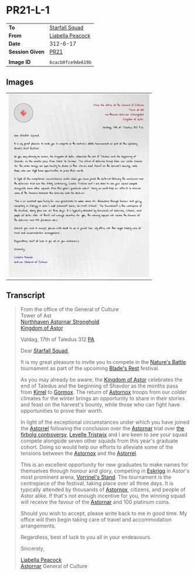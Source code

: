 # PR21-L-1

|||
| --- | --- |
| **To** | [Starfall Squad](../organisations/astorrel/squads/starfall-squad.md) | letter.1
| **From** | [Liabella Peacock](../characters/liabella-peacock.md) |
| **Date** | 312-6-17 |
| **Session Given** | [PR21](../sessions/PR21.md) |
|||
| **Image ID** | `6cacb0fce9de619b` |

## Images

||
|:---:|
| <img src="https://raw.githubusercontent.com/jesskelsall/astarus-images/main/letters/6cacb0fce9de619b.jpg" height="500" /> |

## Transcript

> From the office of the General of Culture  
> Tower of Ast  
> [Northhaven Astornar Stronghold](../places/strongholds/northhaven-astornar-stronghold.md)  
> [Kingdom of Astor](../civilisations/kingdom-of-astor/kingdom-of-astor.md)
>
> Valdag, 17th of Taledus 312 [PA](../history/calendars/astorian-calendar.md)
>
> Dear [Starfall Squad](../organisations/astorrel/squads/starfall-squad.md),
>
> It is my great pleasure to invite you to compete in the [Nature's Battle](../mechanics/roleplay/natures-battle.md) tournament as part of the upcoming [Blade's Rest](../festivals/blades-rest.md) festival.
>
> As you may already be aware, the [Kingdom of Astor](../civilisations/kingdom-of-astor/kingdom-of-astor.md) celebrates the end of Taledus and the beginning of Shavdor as the months pass from [Kirrel](../gods/deities/kirrel.md) to [Gormox](../gods/deities/gormox.md). The return of [Astornox](../organisations/astornox/astornox.md) troops from our colder climates for the winter brings an opportunity to share in their stories and feast on the harvest's bounty, while those who can fight have opportunities to prove their worth.
>
> In light of the exceptional circumstances under which you have joined the [Astorrel](../organisations/astorrel/astorrel.md) following the conclusion over the [Astornar](../organisations/astornar.md) trial over [the firbolg controversy](../storylines/ended/the-firbolg-controversy.md), [Levelle Tristwix](../characters/levelle-tristwix.md) and I are keen to see your squad compete alongside seven other squads from this year's graduate cohort. Doing so would help our efforts to alleviate some of the tensions between the [Astornox](../organisations/astornox/astornox.md) and the [Astorrel](../organisations/astorrel/astorrel.md).
>
> This is an excellent opportunity for new graduates to make names for themselves through honour and glory, competing in [Eskrigg](../places/cities/eskrigg.md) in Astor's most prominent arena, [Vorrinel's Stand](../places/buildings/vorrinels-stand.md). The tournament is the centrepiece of the festival, taking place over all three days. It is typically attended by thousands of [Astornox](../organisations/astornox/astornox.md), citizens, and people of Astor alike. If that's not enough incentive for you, the winning squad will receive the favour of the [Astornar](../organisations/astornar.md) and 100 platinum coins.
>
> Should you wish to accept, please write back to me in good time. My office will then begin taking care of travel and accommodation arrangements.
>
> Regardless, best of luck to you all in your endeavours.
>
> Sincerely,
>
> [Liabella Peacock](../characters/liabella-peacock.md)  
> [Astornar](../organisations/astornar.md) General of Culture
